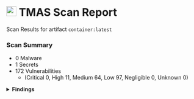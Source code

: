 # <img height="26px" src="https://cli.artifactscan.cloudone.trendmicro.com/images/tm-logo.svg"> TMAS Scan Report
Scan Results for artifact `container:latest`
### Scan Summary
- 0 Malware
- 1 Secrets
- 172 Vulnerabilities
  - (Critical 0, High 11, Medium 64, Low 97, Negligible 0, Unknown 0)

<details><summary><b>Findings</b></summary>

<details><summary><b>Vulnerabilities</b></summary>

| NAME               | VERSION           | TYPE | VULNERABILITY                                                | SEVERITY                                                   | FIX |
| ------------------ | ----------------- | ---- | ------------------------------------------------------------ | ---------------------------------------------------------- | --- |
| dpkg               | 1.22.6ubuntu6.1   | deb  | [CVE-2025-6297](https://ubuntu.com/security/CVE-2025-6297)   | [![High](https://img.shields.io/badge/High-orange.svg)](#) |     |
| libpam-modules     | 1.5.3-5ubuntu5.4  | deb  | [CVE-2025-8941](https://ubuntu.com/security/CVE-2025-8941)   | [![High](https://img.shields.io/badge/High-orange.svg)](#) |     |
| libpam-modules     | 1.5.3-5ubuntu5.4  | deb  | [CVE-2024-10963](https://ubuntu.com/security/CVE-2024-10963) | [![High](https://img.shields.io/badge/High-orange.svg)](#) |     |
| libpam-modules-bin | 1.5.3-5ubuntu5.4  | deb  | [CVE-2025-8941](https://ubuntu.com/security/CVE-2025-8941)   | [![High](https://img.shields.io/badge/High-orange.svg)](#) |     |
| libpam-modules-bin | 1.5.3-5ubuntu5.4  | deb  | [CVE-2024-10963](https://ubuntu.com/security/CVE-2024-10963) | [![High](https://img.shields.io/badge/High-orange.svg)](#) |     |
| libpam-runtime     | 1.5.3-5ubuntu5.4  | deb  | [CVE-2025-8941](https://ubuntu.com/security/CVE-2025-8941)   | [![High](https://img.shields.io/badge/High-orange.svg)](#) |     |
| libpam-runtime     | 1.5.3-5ubuntu5.4  | deb  | [CVE-2024-10963](https://ubuntu.com/security/CVE-2024-10963) | [![High](https://img.shields.io/badge/High-orange.svg)](#) |     |
| libpam0g           | 1.5.3-5ubuntu5.4  | deb  | [CVE-2025-8941](https://ubuntu.com/security/CVE-2025-8941)   | [![High](https://img.shields.io/badge/High-orange.svg)](#) |     |
| libpam0g           | 1.5.3-5ubuntu5.4  | deb  | [CVE-2024-10963](https://ubuntu.com/security/CVE-2024-10963) | [![High](https://img.shields.io/badge/High-orange.svg)](#) |     |
| libssl3t64         | 3.0.13-0ubuntu3.5 | deb  | [CVE-2024-41996](https://ubuntu.com/security/CVE-2024-41996) | [![High](https://img.shields.io/badge/High-orange.svg)](#) |     |

*Limited to 10 findings, the full list can be found in the "Scan artifact" action logs*
</details>
<details><summary><b>Secrets</b></summary>

| RULE ID         | SECRET   | PATH                                          | LINE |
| --------------- | -------- | --------------------------------------------- | ---- |
| generic-api-key | A******g | /opt/java/openjdk/conf/security/java.security | 159  |

</details>
<details><summary><b>Malware</b></summary>

| FILE | MALWARE |
| ---- | ------- |

</details>
</details>
